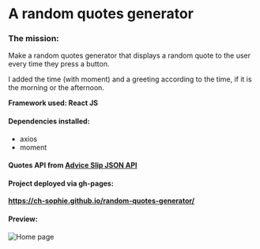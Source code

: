 # A random quotes generator

### The mission:
Make a random quotes generator that displays a random quote to the user every time they press a button.  
  
I added the time (with moment) and a greeting according to the time, if it is the morning or the afternoon.

**Framework used: React JS** 

#### Dependencies installed: 
- axios  
- moment  

#### Quotes API from [Advice Slip JSON API](https://api.adviceslip.com/)   

#### Project deployed via gh-pages:  
**https://ch-sophie.github.io/random-quotes-generator/**  

#### Preview:
![Home page](image1.png "Home page")
